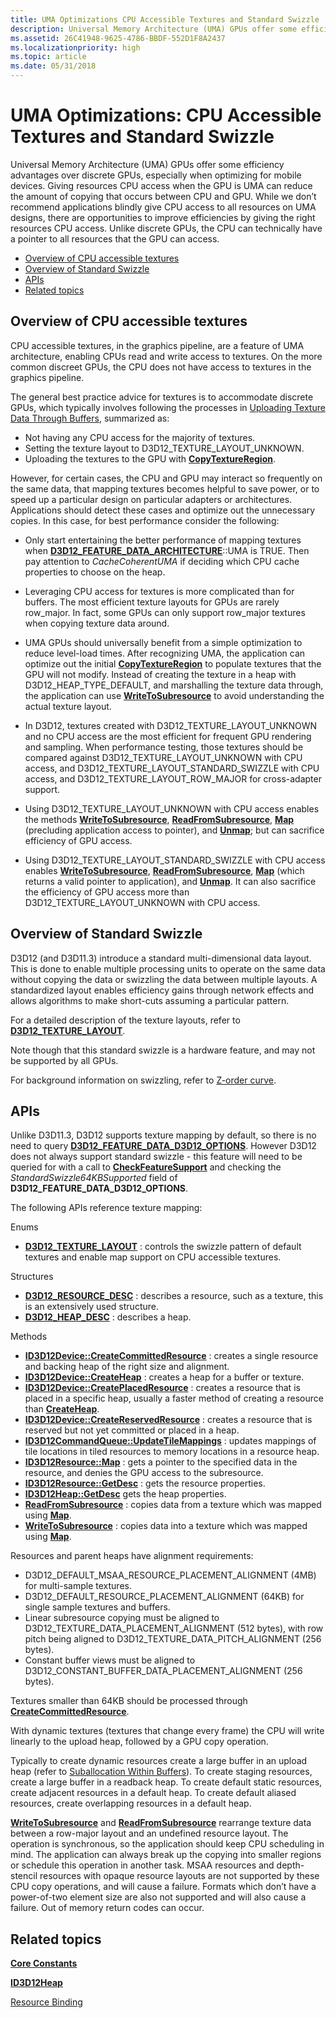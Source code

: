 ```yaml
---
title: UMA Optimizations CPU Accessible Textures and Standard Swizzle
description: Universal Memory Architecture (UMA) GPUs offer some efficiency advantages over discrete GPUs, especially when optimizing for mobile devices.
ms.assetid: 26C41948-9625-4786-BBDF-552D1F8A2437
ms.localizationpriority: high
ms.topic: article
ms.date: 05/31/2018
---
```


# UMA Optimizations: CPU Accessible Textures and Standard Swizzle

Universal Memory Architecture (UMA) GPUs offer some efficiency advantages over discrete GPUs, especially when optimizing for mobile devices. Giving resources CPU access when the GPU is UMA can reduce the amount of copying that occurs between CPU and GPU. While we don’t recommend applications blindly give CPU access to all resources on UMA designs, there are opportunities to improve efficiencies by giving the right resources CPU access. Unlike discrete GPUs, the CPU can technically have a pointer to all resources that the GPU can access.

-   [Overview of CPU accessible textures](#overview-of-cpu-accessible-textures)
-   [Overview of Standard Swizzle](#overview-of-standard-swizzle)
-   [APIs](#apis)
-   [Related topics](#related-topics)

## Overview of CPU accessible textures

CPU accessible textures, in the graphics pipeline, are a feature of UMA architecture, enabling CPUs read and write access to textures. On the more common discreet GPUs, the CPU does not have access to textures in the graphics pipeline.

The general best practice advice for textures is to accommodate discrete GPUs, which typically involves following the processes in [Uploading Texture Data Through Buffers](upload-and-readback-of-texture-data.md), summarized as:

-   Not having any CPU access for the majority of textures.
-   Setting the texture layout to D3D12\_TEXTURE\_LAYOUT\_UNKNOWN.
-   Uploading the textures to the GPU with [**CopyTextureRegion**](/windows/desktop/api/d3d12/nf-d3d12-id3d12graphicscommandlist-copytextureregion).

However, for certain cases, the CPU and GPU may interact so frequently on the same data, that mapping textures becomes helpful to save power, or to speed up a particular design on particular adapters or architectures. Applications should detect these cases and optimize out the unnecessary copies. In this case, for best performance consider the following:

-   Only start entertaining the better performance of mapping textures when [**D3D12\_FEATURE\_DATA\_ARCHITECTURE**](/windows/desktop/api/d3d12/ns-d3d12-d3d12_feature_data_architecture)::UMA is TRUE. Then pay attention to *CacheCoherentUMA* if deciding which CPU cache properties to choose on the heap.

-   Leveraging CPU access for textures is more complicated than for buffers. The most efficient texture layouts for GPUs are rarely row\_major. In fact, some GPUs can only support row\_major textures when copying texture data around.

-   UMA GPUs should universally benefit from a simple optimization to reduce level-load times. After recognizing UMA, the application can optimize out the initial [**CopyTextureRegion**](/windows/desktop/api/d3d12/nf-d3d12-id3d12graphicscommandlist-copytextureregion) to populate textures that the GPU will not modify. Instead of creating the texture in a heap with D3D12\_HEAP\_TYPE\_DEFAULT, and marshalling the texture data through, the application can use [**WriteToSubresource**](/windows/desktop/api/d3d12/nf-d3d12-id3d12resource-writetosubresource) to avoid understanding the actual texture layout.

-   In D3D12, textures created with D3D12\_TEXTURE\_LAYOUT\_UNKNOWN and no CPU access are the most efficient for frequent GPU rendering and sampling. When performance testing, those textures should be compared against D3D12\_TEXTURE\_LAYOUT\_UNKNOWN with CPU access, and D3D12\_TEXTURE\_LAYOUT\_STANDARD\_SWIZZLE with CPU access, and D3D12\_TEXTURE\_LAYOUT\_ROW\_MAJOR for cross-adapter support.

-   Using D3D12\_TEXTURE\_LAYOUT\_UNKNOWN with CPU access enables the methods [**WriteToSubresource**](/windows/desktop/api/d3d12/nf-d3d12-id3d12resource-writetosubresource), [**ReadFromSubresource**](/windows/desktop/api/d3d12/nf-d3d12-id3d12resource-readfromsubresource), [**Map**](/windows/desktop/api/d3d12/nf-d3d12-id3d12resource-map) (precluding application access to pointer), and [**Unmap**](/windows/desktop/api/d3d12/nf-d3d12-id3d12resource-unmap); but can sacrifice efficiency of GPU access.

-   Using D3D12\_TEXTURE\_LAYOUT\_STANDARD\_SWIZZLE with CPU access enables [**WriteToSubresource**](/windows/desktop/api/d3d12/nf-d3d12-id3d12resource-writetosubresource), [**ReadFromSubresource**](/windows/desktop/api/d3d12/nf-d3d12-id3d12resource-readfromsubresource), [**Map**](/windows/desktop/api/d3d12/nf-d3d12-id3d12resource-map) (which returns a valid pointer to application), and [**Unmap**](/windows/desktop/api/d3d12/nf-d3d12-id3d12resource-unmap). It can also sacrifice the efficiency of GPU access more than D3D12\_TEXTURE\_LAYOUT\_UNKNOWN with CPU access.

## Overview of Standard Swizzle

D3D12 (and D3D11.3) introduce a standard multi-dimensional data layout. This is done to enable multiple processing units to operate on the same data without copying the data or swizzling the data between multiple layouts. A standardized layout enables efficiency gains through network effects and allows algorithms to make short-cuts assuming a particular pattern.

For a detailed description of the texture layouts, refer to [**D3D12\_TEXTURE\_LAYOUT**](/windows/desktop/api/d3d12/ne-d3d12-d3d12_texture_layout).

Note though that this standard swizzle is a hardware feature, and may not be supported by all GPUs.

For background information on swizzling, refer to [Z-order curve](https://en.wikipedia.org/wiki/Z-order_curve).

## APIs

Unlike D3D11.3, D3D12 supports texture mapping by default, so there is no need to query [**D3D12\_FEATURE\_DATA\_D3D12\_OPTIONS**](/windows/desktop/api/d3d12/ns-d3d12-d3d12_feature_data_d3d12_options). However D3D12 does not always support standard swizzle - this feature will need to be queried for with a call to [**CheckFeatureSupport**](/windows/desktop/api/d3d12/nf-d3d12-id3d12device-checkfeaturesupport) and checking the *StandardSwizzle64KBSupported* field of **D3D12\_FEATURE\_DATA\_D3D12\_OPTIONS**.

The following APIs reference texture mapping:

Enums

-   [**D3D12\_TEXTURE\_LAYOUT**](/windows/desktop/api/d3d12/ne-d3d12-d3d12_texture_layout) : controls the swizzle pattern of default textures and enable map support on CPU accessible textures.

Structures

-   [**D3D12\_RESOURCE\_DESC**](/windows/desktop/api/d3d12/ns-d3d12-d3d12_resource_desc) : describes a resource, such as a texture, this is an extensively used structure.
-   [**D3D12\_HEAP\_DESC**](/windows/desktop/api/d3d12/ns-d3d12-d3d12_heap_desc) : describes a heap.

Methods

-   [**ID3D12Device::CreateCommittedResource**](/windows/desktop/api/d3d12/nf-d3d12-id3d12device-createcommittedresource) : creates a single resource and backing heap of the right size and alignment.
-   [**ID3D12Device::CreateHeap**](/windows/desktop/api/d3d12/nf-d3d12-id3d12device-createheap) : creates a heap for a buffer or texture.
-   [**ID3D12Device::CreatePlacedResource**](/windows/desktop/api/d3d12/nf-d3d12-id3d12device-createplacedresource) : creates a resource that is placed in a specific heap, usually a faster method of creating a resource than [**CreateHeap**](/windows/desktop/api/d3d12/nf-d3d12-id3d12device-createheap).
-   [**ID3D12Device::CreateReservedResource**](/windows/desktop/api/d3d12/nf-d3d12-id3d12device-createreservedresource) : creates a resource that is reserved but not yet committed or placed in a heap.
-   [**ID3D12CommandQueue::UpdateTileMappings**](/windows/desktop/api/d3d12/nf-d3d12-id3d12commandqueue-updatetilemappings) : updates mappings of tile locations in tiled resources to memory locations in a resource heap.
-   [**ID3D12Resource::Map**](/windows/desktop/api/d3d12/nf-d3d12-id3d12resource-map) : gets a pointer to the specified data in the resource, and denies the GPU access to the subresource.
-   [**ID3D12Resource::GetDesc**](id3d12resource-getdesc.md) : gets the resource properties.
-   [**ID3D12Heap::GetDesc**](id3d12heap-getdesc.md) gets the heap properties.
-   [**ReadFromSubresource**](/windows/desktop/api/d3d12/nf-d3d12-id3d12resource-readfromsubresource) : copies data from a texture which was mapped using [**Map**](/windows/desktop/api/d3d12/nf-d3d12-id3d12resource-map).
-   [**WriteToSubresource**](/windows/desktop/api/d3d12/nf-d3d12-id3d12resource-writetosubresource) : copies data into a texture which was mapped using [**Map**](/windows/desktop/api/d3d12/nf-d3d12-id3d12resource-map).

Resources and parent heaps have alignment requirements:

-   D3D12\_DEFAULT\_MSAA\_RESOURCE\_PLACEMENT\_ALIGNMENT (4MB) for multi-sample textures.
-   D3D12\_DEFAULT\_RESOURCE\_PLACEMENT\_ALIGNMENT (64KB) for single sample textures and buffers.
-   Linear subresource copying must be aligned to D3D12\_TEXTURE\_DATA\_PLACEMENT\_ALIGNMENT (512 bytes), with row pitch being aligned to D3D12\_TEXTURE\_DATA\_PITCH\_ALIGNMENT (256 bytes).
-   Constant buffer views must be aligned to D3D12\_CONSTANT\_BUFFER\_DATA\_PLACEMENT\_ALIGNMENT (256 bytes).

Textures smaller than 64KB should be processed through [**CreateCommittedResource**](/windows/desktop/api/d3d12/nf-d3d12-id3d12device-createcommittedresource).

With dynamic textures (textures that change every frame) the CPU will write linearly to the upload heap, followed by a GPU copy operation.

Typically to create dynamic resources create a large buffer in an upload heap (refer to [Suballocation Within Buffers](large-buffers.md)). To create staging resources, create a large buffer in a readback heap. To create default static resources, create adjacent resources in a default heap. To create default aliased resources, create overlapping resources in a default heap.

[**WriteToSubresource**](/windows/desktop/api/d3d12/nf-d3d12-id3d12resource-writetosubresource) and [**ReadFromSubresource**](/windows/desktop/api/d3d12/nf-d3d12-id3d12resource-readfromsubresource) rearrange texture data between a row-major layout and an undefined resource layout. The operation is synchronous, so the application should keep CPU scheduling in mind. The application can always break up the copying into smaller regions or schedule this operation in another task. MSAA resources and depth-stencil resources with opaque resource layouts are not supported by these CPU copy operations, and will cause a failure. Formats which don’t have a power-of-two element size are also not supported and will also cause a failure. Out of memory return codes can occur.

## Related topics

<dl> <dt>

[**Core Constants**](constants.md)
</dt> <dt>

[**ID3D12Heap**](/windows/desktop/api/d3d12/nn-d3d12-id3d12heap)
</dt> <dt>

[Resource Binding](resource-binding.md)
</dt> </dl>

 

 




